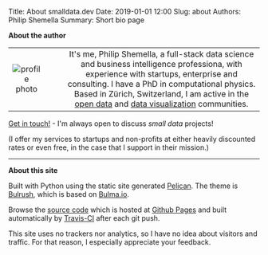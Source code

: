 Title: About smalldata.dev
Date: 2019-01-01 12:00
Slug: about
Authors: Philip Shemella
Summary: Short bio page

**About the author**

|              | |  |
:-------------------------:|:-------------------------:|:-------------------------:
| ![profile photo]({attach}/images/philshem.jpg)  | &nbsp;&nbsp;&nbsp;&nbsp;&nbsp; | It's me, Philip Shemella, a full-stack data science and business intelligence professiona, with experience with startups, enterprise and consulting. I have a PhD in computational physics. Based in Zürich, Switzerland, I am active in the [open data](https://opendata.stackexchange.com/users/1511/philshem) and [data visualization](https://twitter.com/search?q=from%3Aphilshem%20%23dataviz&src=typd) communities. |


[Get in touch!](https://mailhide.io/e/2krEd) - I'm always open to discuss *small data* projects!

(I offer my services to startups and non-profits at either heavily discounted rates or even free, in the case that I support in their mission.)

--------

**About this site**

Built with Python using the static site generated [Pelican](https://github.com/getpelican/pelican). The theme is [Bulrush](https://github.com/textbook/bulrush), which is based on [Bulma.io](https://bulma.io/).

Browse the [source code](https://github.com/philshem/smalldata.github.io) which is hosted at [Github Pages](https://pages.github.com/) and built automatically  by [Travis-CI](https://travis-ci.org/philshem/smalldata.github.io) after each git push.

This site uses no trackers nor analytics, so I have no idea about visitors and traffic. For that reason, I especially appreciate your feedback.

